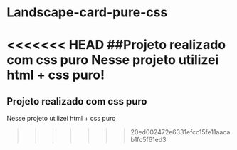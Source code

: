 # Landscape-card-pure-css
<<<<<<< HEAD
##Projeto realizado com css puro
Nesse projeto utilizei html + css puro! 
=======
## Projeto realizado com css puro
Nesse projeto utilizei html + css puro 
>>>>>>> 20ed002472e6331efcc15fe11aacab1fc5f61ed3

